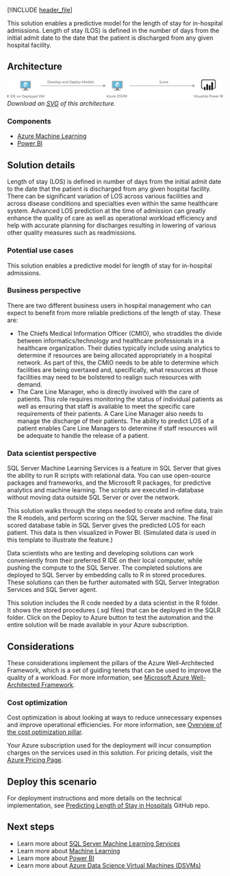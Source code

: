 [!INCLUDE [header_file](../../../includes/sol-idea-header.md)]

This solution enables a predictive model for the length of stay for in-hospital admissions. Length of stay (LOS) is defined in the number of days from the initial admit date to the date that the patient is discharged from any given hospital facility.

## Architecture

![Architecture Diagram shows the flow of information from ingest to score to predict length of stay in hospitals.](../media/predicting-length-of-stay-in-hospitals.png)
*Download an [SVG](../media/predicting-length-of-stay-in-hospitals.svg) of this architecture.*

### Components

* [Azure Machine Learning](https://azure.microsoft.com/services/machine-learning)
* [Power BI](https://powerbi.microsoft.com)

## Solution details

Length of stay (LOS) is defined in number of days from the initial admit date to the date that the patient is discharged from any given hospital facility. There can be significant variation of LOS across various facilities and across disease conditions and specialties even within the same healthcare system. Advanced LOS prediction at the time of admission can greatly enhance the quality of care as well as operational workload efficiency and help with accurate planning for discharges resulting in lowering of various other quality measures such as readmissions.

### Potential use cases

This solution enables a predictive model for length of stay for in-hospital admissions.

### Business perspective

There are two different business users in hospital management who can expect to benefit from more reliable predictions of the length of stay. These are:

* The Chiefs Medical Information Officer (CMIO), who straddles the divide between informatics/technology and healthcare professionals in a healthcare organization. Their duties typically include using analytics to determine if resources are being allocated appropriately in a hospital network. As part of this, the CMIO needs to be able to determine which facilities are being overtaxed and, specifically, what resources at those facilities may need to be bolstered to realign such resources with demand.
* The Care Line Manager, who is directly involved with the care of patients. This role requires monitoring the status of individual patients as well as ensuring that staff is available to meet the specific care requirements of their patients. A Care Line Manager also needs to manage the discharge of their patients. The ability to predict LOS of a patient enables Care Line Managers to determine if staff resources will be adequate to handle the release of a patient.

### Data scientist perspective

SQL Server Machine Learning Services is a feature in SQL Server that gives the ability to run R scripts with relational data. You can use open-source packages and frameworks, and the Microsoft R packages, for predictive analytics and machine learning. The scripts are executed in-database without moving data outside SQL Server or over the network.

This solution walks through the steps needed to create and refine data, train the R models, and perform scoring on the SQL Server machine. The final scored database table in SQL Server gives the predicted LOS for each patient. This data is then visualized in Power BI. (Simulated data is used in this template to illustrate the feature.)

Data scientists who are testing and developing solutions can work conveniently from their preferred R IDE on their local computer, while pushing the compute to the SQL Server. The completed solutions are deployed to SQL Server by embedding calls to R in stored procedures. These solutions can then be further automated with SQL Server Integration Services and SQL Server agent.

This solution includes the R code needed by a data scientist in the R folder. It shows the stored procedures (.sql files) that can be deployed in the SQLR folder. Click on the Deploy to Azure button to test the automation and the entire solution will be made available in your Azure subscription.

## Considerations

These considerations implement the pillars of the Azure Well-Architected Framework, which is a set of guiding tenets that can be used to improve the quality of a workload. For more information, see [Microsoft Azure Well-Architected Framework](/azure/architecture/framework).

### Cost optimization

Cost optimization is about looking at ways to reduce unnecessary expenses and improve operational efficiencies. For more information, see [Overview of the cost optimization pillar](/azure/architecture/framework/cost/overview).

Your Azure subscription used for the deployment will incur consumption charges on the services used in this solution. For pricing details, visit the [Azure Pricing Page](https://azure.microsoft.com/pricing/calculator).

## Deploy this scenario

For deployment instructions and more details on the technical implementation, see [Predicting Length of Stay in Hospitals](https://github.com/Microsoft/r-server-hospital-length-of-stay) GitHub repo.

## Next steps

* Learn more about [SQL Server Machine Learning Services](/sql/machine-learning/sql-server-machine-learning-services)
* Learn more about [Machine Learning](/azure/machine-learning/overview-what-is-azure-ml)
* Learn more about [Power BI](/power-bi)
* Learn more about [Azure Data Science Virtual Machines (DSVMs)](https://azure.microsoft.com/services/virtual-machines/data-science-virtual-machines)
